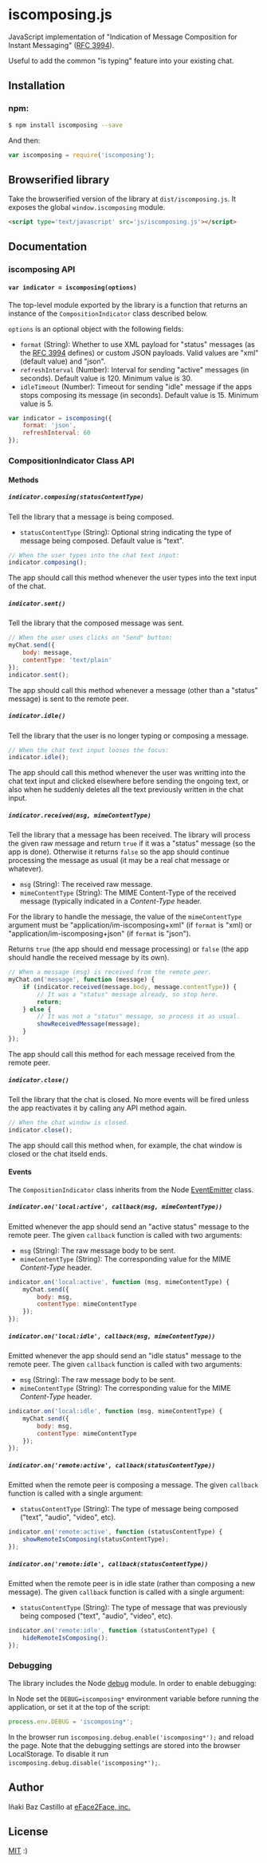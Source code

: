 # iscomposing.js

JavaScript implementation of "Indication of Message Composition for Instant Messaging" ([RFC 3994](https://tools.ietf.org/html/rfc3994)).

Useful to add the common "is typing" feature into your existing chat.


## Installation

### **npm**:

```bash
$ npm install iscomposing --save
```

And then:

```javascript
var iscomposing = require('iscomposing');
```


## Browserified library

Take the browserified version of the library at `dist/iscomposing.js`. It exposes the global `window.iscomposing` module.

```html
<script type='text/javascript' src='js/iscomposing.js'></script>
```


## Documentation


### iscomposing API


#### `var indicator = iscomposing(options)`

The top-level module exported by the library is a function that returns an instance of the `CompositionIndicator` class described below.

`options` is an optional object with the following fields:

* `format` (String): Whether to use XML payload for "status" messages (as the [RFC 3994](http://tools.ietf.org/html/rfc3994) defines) or custom JSON payloads. Valid values are "xml" (default value) and "json".
* `refreshInterval` (Number): Interval for sending "active" messages (in seconds). Default value is 120. Minimum value is 30.
* `idleTimeout` (Number): Timeout for sending "idle" message if the apps stops composing its message (in seconds). Default value is 15. Minimum value is 5.

```javascript
var indicator = iscomposing({
    format: 'json',
    refreshInterval: 60
});
```


### CompositionIndicator Class API


#### Methods

##### `indicator.composing(statusContentType)`

Tell the library that a message is being composed.

 * `statusContentType` (String): Optional string indicating the type of message being composed. Default value is "text".

```javascript
// When the user types into the chat text input:
indicator.composing();
```

The app should call this method whenever the user types into the text input of the chat.


##### `indicator.sent()`

Tell the library that the composed message was sent.

```javascript
// When the user uses clicks on "Send" button:
myChat.send({
    body: message,
    contentType: 'text/plain'
});
indicator.sent();
```

The app should call this method whenever a message (other than a "status" message) is sent to the remote peer.


##### `indicator.idle()`

Tell the library that the user is no longer typing or composing a message.

```javascript
// When the chat text input looses the focus:
indicator.idle();
```

The app should call this method whenever the user was writting into the chat text input and clicked elsewhere before sending the ongoing text, or also when he suddenly deletes all the text previously written in the chat input.


##### `indicator.received(msg, mimeContentType)`

Tell the library that a message has been received. The library will process the given raw message and return `true` if it was a "status" message (so the app is done). Otherwise it returns `false` so the app should continue processing the message as usual (it may be a real chat message or whatever).

 * `msg` (String): The received raw message.
 * `mimeContentType` (String): The MIME Content-Type of the received message (typically indicated in a *Content-Type* header.

For the library to handle the message, the value of the `mimeContentType` argument must be "application/im-iscomposing+xml" (if `format` is "xml) or "application/im-iscomposing+json" (if `format` is "json").

Returns `true` (the app should end message processing) or `false` (the app should handle the received message by its own).

```javascript
// When a message (msg) is received from the remote peer.
myChat.on('message', function (message) {
    if (indicator.received(message.body, message.contentType)) {
        // It was a "status" message already, so stop here.
        return;
    } else {
        // It was not a "status" message, so process it as usual.
        showReceivedMessage(message);
    }
});
```

The app should call this method for each message received from the remote peer.


##### `indicator.close()`

Tell the library that the chat is closed. No more events will be fired unless the app reactivates it by calling any API method again.

```javascript
// When the chat window is closed.
indicator.close();
```

The app should call this method when, for example, the chat window is closed or the chat itseld ends.


#### Events

The `CompositionIndicator` class inherits from the Node [EventEmitter](https://nodejs.org/api/events.html#events_class_events_eventemitter) class.


##### `indicator.on('local:active', callback(msg, mimeContentType))`

Emitted whenever the app should send an "active status" message to the remote peer. The given `callback` function is called with two arguments:

* `msg` (String): The raw message body to be sent.
* `mimeContentType` (String): The corresponding value for the MIME *Content-Type* header.

```javascript
indicator.on('local:active', function (msg, mimeContentType) {
    myChat.send({
        body: msg,
        contentType: mimeContentType
    });
});
```


##### `indicator.on('local:idle', callback(msg, mimeContentType))`

Emitted whenever the app should send an "idle status" message to the remote peer. The given `callback` function is called with two arguments:

* `msg` (String): The raw message body to be sent.
* `mimeContentType` (String): The corresponding value for the MIME *Content-Type* header.

```javascript
indicator.on('local:idle', function (msg, mimeContentType) {
    myChat.send({
        body: msg,
        contentType: mimeContentType
    });
});
```


##### `indicator.on('remote:active', callback(statusContentType))`

Emitted when the remote peer is composing a message. The given `callback` function is called with a single argument:

* `statusContentType` (String): The type of message being composed ("text", "audio", "video", etc).

```javascript
indicator.on('remote:active', function (statusContentType) {
    showRemoteIsComposing(statusContentType);
});
```


##### `indicator.on('remote:idle', callback(statusContentType))`

Emitted when the remote peer is in idle state (rather than composing a new message). The given `callback` function is called with a single argument:

* `statusContentType` (String): The type of message that was previously being composed ("text", "audio", "video", etc).

```javascript
indicator.on('remote:idle', function (statusContentType) {
    hideRemoteIsComposing();
});
```


### Debugging

The library includes the Node [debug](https://github.com/visionmedia/debug) module. In order to enable debugging:

In Node set the `DEBUG=iscomposing*` environment variable before running the application, or set it at the top of the script:

```javascript
process.env.DEBUG = 'iscomposing*';
```

In the browser run `iscomposing.debug.enable('iscomposing*');` and reload the page. Note that the debugging settings are stored into the browser LocalStorage. To disable it run `iscomposing.debug.disable('iscomposing*');`.


## Author

Iñaki Baz Castillo at [eFace2Face, inc.](https://eface2face.com)


## License

[MIT](./LICENSE) :)
